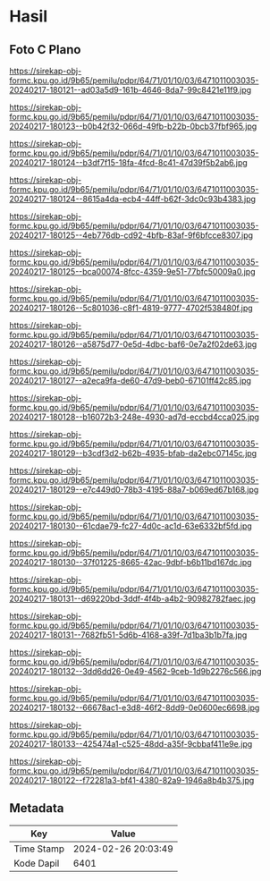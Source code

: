 # Hasil

## Foto C Plano

https://sirekap-obj-formc.kpu.go.id/9b65/pemilu/pdpr/64/71/01/10/03/6471011003035-20240217-180121--ad03a5d9-161b-4646-8da7-99c8421e11f9.jpg

https://sirekap-obj-formc.kpu.go.id/9b65/pemilu/pdpr/64/71/01/10/03/6471011003035-20240217-180123--b0b42f32-066d-49fb-b22b-0bcb37fbf965.jpg

https://sirekap-obj-formc.kpu.go.id/9b65/pemilu/pdpr/64/71/01/10/03/6471011003035-20240217-180124--b3df7f15-18fa-4fcd-8c41-47d39f5b2ab6.jpg

https://sirekap-obj-formc.kpu.go.id/9b65/pemilu/pdpr/64/71/01/10/03/6471011003035-20240217-180124--8615a4da-ecb4-44ff-b62f-3dc0c93b4383.jpg

https://sirekap-obj-formc.kpu.go.id/9b65/pemilu/pdpr/64/71/01/10/03/6471011003035-20240217-180125--4eb776db-cd92-4bfb-83af-9f6bfcce8307.jpg

https://sirekap-obj-formc.kpu.go.id/9b65/pemilu/pdpr/64/71/01/10/03/6471011003035-20240217-180125--bca00074-8fcc-4359-9e51-77bfc50009a0.jpg

https://sirekap-obj-formc.kpu.go.id/9b65/pemilu/pdpr/64/71/01/10/03/6471011003035-20240217-180126--5c801036-c8f1-4819-9777-4702f538480f.jpg

https://sirekap-obj-formc.kpu.go.id/9b65/pemilu/pdpr/64/71/01/10/03/6471011003035-20240217-180126--a5875d77-0e5d-4dbc-baf6-0e7a2f02de63.jpg

https://sirekap-obj-formc.kpu.go.id/9b65/pemilu/pdpr/64/71/01/10/03/6471011003035-20240217-180127--a2eca9fa-de60-47d9-beb0-67101ff42c85.jpg

https://sirekap-obj-formc.kpu.go.id/9b65/pemilu/pdpr/64/71/01/10/03/6471011003035-20240217-180128--b16072b3-248e-4930-ad7d-eccbd4cca025.jpg

https://sirekap-obj-formc.kpu.go.id/9b65/pemilu/pdpr/64/71/01/10/03/6471011003035-20240217-180129--b3cdf3d2-b62b-4935-bfab-da2ebc07145c.jpg

https://sirekap-obj-formc.kpu.go.id/9b65/pemilu/pdpr/64/71/01/10/03/6471011003035-20240217-180129--e7c449d0-78b3-4195-88a7-b069ed67b168.jpg

https://sirekap-obj-formc.kpu.go.id/9b65/pemilu/pdpr/64/71/01/10/03/6471011003035-20240217-180130--61cdae79-fc27-4d0c-ac1d-63e6332bf5fd.jpg

https://sirekap-obj-formc.kpu.go.id/9b65/pemilu/pdpr/64/71/01/10/03/6471011003035-20240217-180130--37f01225-8665-42ac-9dbf-b6b11bd167dc.jpg

https://sirekap-obj-formc.kpu.go.id/9b65/pemilu/pdpr/64/71/01/10/03/6471011003035-20240217-180131--d69220bd-3ddf-4f4b-a4b2-90982782faec.jpg

https://sirekap-obj-formc.kpu.go.id/9b65/pemilu/pdpr/64/71/01/10/03/6471011003035-20240217-180131--7682fb51-5d6b-4168-a39f-7d1ba3b1b7fa.jpg

https://sirekap-obj-formc.kpu.go.id/9b65/pemilu/pdpr/64/71/01/10/03/6471011003035-20240217-180132--3dd6dd26-0e49-4562-9ceb-1d9b2276c566.jpg

https://sirekap-obj-formc.kpu.go.id/9b65/pemilu/pdpr/64/71/01/10/03/6471011003035-20240217-180132--66678ac1-e3d8-46f2-8dd9-0e0600ec6698.jpg

https://sirekap-obj-formc.kpu.go.id/9b65/pemilu/pdpr/64/71/01/10/03/6471011003035-20240217-180133--425474a1-c525-48dd-a35f-9cbbaf411e9e.jpg

https://sirekap-obj-formc.kpu.go.id/9b65/pemilu/pdpr/64/71/01/10/03/6471011003035-20240217-180122--f72281a3-bf41-4380-82a9-1946a8b4b375.jpg


## Metadata

| Key        | Value               |
| ---------- | ------------------- |
| Time Stamp | 2024-02-26 20:03:49 |
| Kode Dapil | 6401                |



